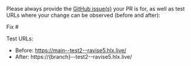 Please always provide the [GitHub issue(s)](../issues) your PR is for, as well as test URLs where your change can be observed (before and after):

Fix #<gh-issue-id>

Test URLs:
- Before: https://main--test2--ravise5.hlx.live/
- After: https://{branch}--test2--ravise5.hlx.live/
